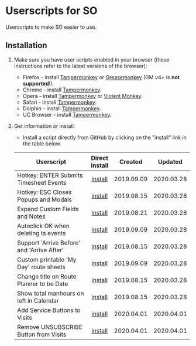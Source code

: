 # Userscripts for SO

Userscripts to make SO easier to use.


## Installation

1. Make sure you have user scripts enabled in your browser (these instructions refer to the latest versions of the browser):

	* Firefox - install [Tampermonkey](https://tampermonkey.net/?ext=dhdg&browser=firefox) or [Greasemonkey](https://addons.mozilla.org/en-US/firefox/addon/greasemonkey/) (GM v4+ is **not supported**!).
	* Chrome - install [Tampermonkey](https://tampermonkey.net/?ext=dhdg&browser=chrome).
	* Opera - install [Tampermonkey](https://tampermonkey.net/?ext=dhdg&browser=opera) or [Violent Monkey](https://addons.opera.com/en/extensions/details/violent-monkey/).
	* Safari - install [Tampermonkey](https://tampermonkey.net/?ext=dhdg&browser=safari).
	* Dolphin - install [Tampermonkey](https://tampermonkey.net/?ext=dhdg&browser=dolphin).
	* UC Browser - install [Tampermonkey](https://tampermonkey.net/?ext=dhdg&browser=ucweb).

2. Get information or install:
	* Install a script directly from GitHub by clicking on the "install" link in the table below.
  
  
	| Userscript                                 |  Direct<br>Install | Created        | Updated    |
	|--------------------------------------------|:------------------:|:----------:|:----------:|
	| Hotkey: ENTER Submits Timesheet Events     | [install][ent-raw] | 2019.09.09 | 2020.03.28 |
	| Hotkey: ESC Closes Popups and Modals       | [install][esc-raw] | 2019.08.15 | 2020.03.28 |
	| Expand Custom Fields and Notes             | [install][exp-raw] | 2019.08.21 | 2020.03.28 |
	| Autoclick OK when deleting ts events       | [install][tsd-raw] | 2019.09.09 | 2020.03.28 |
	| Support 'Arrive Before' and 'Arrive After' | [install][arr-raw] | 2019.08.15 | 2020.03.28 |
	| Custom printable 'My Day' route sheets     | [install][myd-raw] | 2019.09.09 | 2020.03.28 |
	| Change title on Route Planner to be Date   | [install][tit-raw] | 2019.08.15 | 2020.03.28 |
	| Show total manhours on left in Calendar    | [install][tot-raw] | 2019.08.15 | 2020.03.28 |
	| Add Service Buttons to Visits              | [install][srv-raw] | 2020.04.01 | 2020.04.01 |
	| Remove UNSUBSCRIBE Button from Visits      | [install][uns-raw] | 2020.04.01 | 2020.04.01 |
	
[exp-raw]: https://raw.githubusercontent.com/oasislandscapes/sous/master/so-expand-collapsed-sections-by-default.user.js
[ent-raw]: https://raw.githubusercontent.com/oasislandscapes/sous/master/so-enter-submits-timesheet-event.user.js
[tsd-raw]: https://raw.githubusercontent.com/oasislandscapes/sous/master/so-timesheets-autodelete-event.user.js
[esc-raw]: https://raw.githubusercontent.com/oasislandscapes/sous/master/so-esc-closes-popups.user.js
[arr-raw]: https://raw.githubusercontent.com/oasislandscapes/sous/master/so-jobs-modify-header.user.js
[myd-raw]: https://raw.githubusercontent.com/oasislandscapes/sous/master/so-myday-show-printable-route.user.js
[tit-raw]: https://raw.githubusercontent.com/oasislandscapes/sous/master/so-routeplanner-change-title-to-date.user.js
[tot-raw]: https://raw.githubusercontent.com/oasislandscapes/sous/master/so-total-hours-on-left.user.js
[srv-raw]: https://raw.githubusercontent.com/oasislandscapes/sous/master/so-add-service-buttons.user.js
[uns-raw]: https://raw.githubusercontent.com/oasislandscapes/sous/master/so-remove-unsubscribe.user.js

